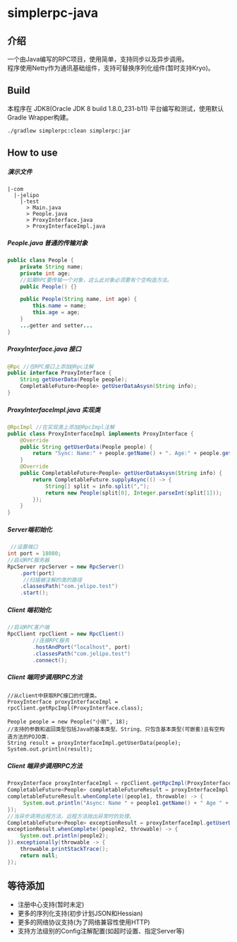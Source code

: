 # simplerpc-java
## 介绍
一个由Java编写的RPC项目，使用简单，支持同步以及异步调用。<br>
程序使用Netty作为通讯基础组件，支持可替换序列化组件(暂时支持Kryo)。<br>
## Build
本程序在 JDK8(Oracle JDK 8 build 1.8.0_231-b11) 平台编写和测试，使用默认Gradle Wrapper构建。
```bash
./gradlew simplerpc:clean simplerpc:jar
````
## How to use 
##### 演示文件
```
|-com
  |-jelipo
    |-test
      > Main.java 
      > People.java
      > ProxyInterface.java
      > ProxyInterfaceImpl.java
```
##### People.java 普通的传输对象
```java
public class People {
    private String name;
    private int age;
    //如果RPC要传输一个对象，这么此对象必须要有个空构造方法。
    public People() {}

    public People(String name, int age) {
        this.name = name;
        this.age = age;
    }
    ...getter and setter...
}
```
##### ProxyInterface.java 接口
```java
@Rpc //在RPC接口上添加@Rpc注解
public interface ProxyInterface {
    String getUserData(People people);
    CompletableFuture<People> getUserDataAsysn(String info);
}
```
##### ProxyInterfaceImpl.java 实现类
```java
@RpcImpl //在实现类上添加@RpcImpl注解
public class ProxyInterfaceImpl implements ProxyInterface {
    @Override
    public String getUserData(People people) {
        return "Sync: Name:" + people.getName() + ". Age:" + people.getAge();
    }
    @Override
    public CompletableFuture<People> getUserDataAsysn(String info) {
        return CompletableFuture.supplyAsync(() -> {
            String[] split = info.split(",");
            return new People(split[0], Integer.parseInt(split[1]));
        });
    }
}
```
##### Server端初始化
```java
 //设置端口
int port = 18080;
//启动RPC服务器
RpcServer rpcServer = new RpcServer()
    .port(port)
     //扫描被注解的类的路径
    .classesPath("com.jelipo.test")
    .start();
```

##### Client 端初始化
```java
//启动RPC客户端
RpcClient rpcClient = new RpcClient()
        //连接RPC服务
        .hostAndPort("localhost", port)
        .classesPath("com.jelipo.test")
        .connect();
```
##### Client 端同步调用RPC方法
```
//从client中获取RPC接口的代理类。
ProxyInterface proxyInterfaceImpl = rpcClient.getRpcImpl(ProxyInterface.class);

People people = new People("小丽", 18);
//支持的参数和返回类型包括Java的基本类型、String、只包含基本类型(可嵌套)且有空构造方法的POJO类.
String result = proxyInterfaceImpl.getUserData(people);
System.out.println(result);
```
##### Client 端异步调用RPC方法
```java
ProxyInterface proxyInterfaceImpl = rpcClient.getRpcImpl(ProxyInterface.class);
CompletableFuture<People> completableFutureResult = proxyInterfaceImpl.getUserDataAsysn("老王,35");
completableFutureResult.whenComplete((people1, throwable) -> {
     System.out.println("Async: Name " + people1.getName() + " Age " + people1.getAge());
});
//当异步调用远程方法，远程方法抛出异常时的处理。
CompletableFuture<People> exceptionResult = proxyInterfaceImpl.getUserDataAsysn("不知道老王几岁");
exceptionResult.whenComplete((people2, throwable) -> {
    System.out.println(people2);
}).exceptionally(throwable -> {
    throwable.printStackTrace();
    return null;
});
```
## 等待添加
- 注册中心支持(暂时未定)
- 更多的序列化支持(初步计划JSON和Hessian)
- 更多的网络协议支持(为了网络兼容性使用HTTP)
- 支持方法级别的Config注解配置(如超时设置、指定Server等)
